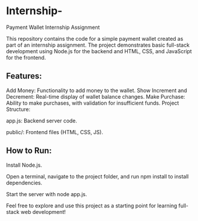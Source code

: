 # Internship-
Payment Wallet Internship Assignment

This repository contains the code for a simple payment wallet created as part of an internship assignment. The project demonstrates basic full-stack development using Node.js for the backend and HTML, CSS, and JavaScript for the frontend.

## Features:

Add Money: Functionality to add money to the wallet.
Show Increment and Decrement: Real-time display of wallet balance changes.
Make Purchase: Ability to make purchases, with validation for insufficient funds.
Project Structure:

app.js: Backend server code.

public/: Frontend files (HTML, CSS, JS).
## How to Run:

Install Node.js.

Open a terminal, navigate to the project folder, and run npm install to install dependencies.

Start the server with node app.js.

Feel free to explore and use this project as a starting point for learning full-stack web development!
